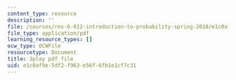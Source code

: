 ```yaml
---
content_type: resource
description: ''
file: /courses/res-6-012-introduction-to-probability-spring-2018/e1c0af9e5df2f963e56f6fb1e1cf7c31_XWKXOUvqC-U.pdf
file_type: application/pdf
learning_resource_types: []
ocw_type: OCWFile
resourcetype: Document
title: 3play pdf file
uid: e1c0af9e-5df2-f963-e56f-6fb1e1cf7c31
---
```

